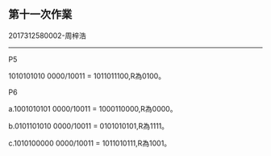 ## 第十一次作業

2017312580002-周梓浩

------

P5

1010101010 0000/10011 = 1011011100,R為0100。

P6

a.1001010101 0000/10011 = 1000110000,R為0000。

b.0101101010 0000/10011 = 0101010101,R為1111。

c.1010100000 0000/10011 = 1011010111,R為1001。
